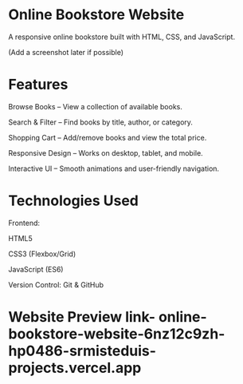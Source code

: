 # Online Bookstore Website
A responsive online bookstore built with HTML, CSS, and JavaScript.

(Add a screenshot later if possible)

# Features
Browse Books – View a collection of available books.

Search & Filter – Find books by title, author, or category.

Shopping Cart – Add/remove books and view the total price.

Responsive Design – Works on desktop, tablet, and mobile.

Interactive UI – Smooth animations and user-friendly navigation.

# Technologies Used
Frontend:

HTML5

CSS3 (Flexbox/Grid)

JavaScript (ES6)

Version Control: Git & GitHub
# Website Preview link- online-bookstore-website-6nz12c9zh-hp0486-srmisteduis-projects.vercel.app
